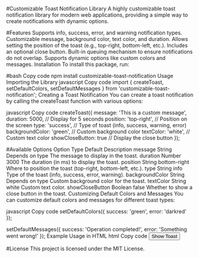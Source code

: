 #Customizable Toast Notification Library
A highly customizable toast notification library for modern web applications, providing a simple way to create notifications with dynamic options.

#Features
Supports info, success, error, and warning notification types.
Customizable message, background color, text color, and duration.
Allows setting the position of the toast (e.g., top-right, bottom-left, etc.).
Includes an optional close button.
Built-in queuing mechanism to ensure notifications do not overlap.
Supports dynamic options like custom colors and messages.
Installation
To install this package, run:

#bash
Copy code
npm install customizable-toast-notification
Usage
Importing the Library
javascript
Copy code
import { createToast, setDefaultColors, setDefaultMessages } from 'customizable-toast-notification';
Creating a Toast Notification
You can create a toast notification by calling the createToast function with various options:

javascript
Copy code
createToast({
  message: 'This is a custom message',
  duration: 5000, // Display for 5 seconds
  position: 'top-right', // Position on the screen
  type: 'success', // Type of toast (info, success, warning, error)
  backgroundColor: 'green', // Custom background color
  textColor: 'white', // Custom text color
  showCloseButton: true // Display the close button
});

#Available Options
Option	Type	Default	Description
message	String	Depends on type	The message to display in the toast.
duration	Number	3000	The duration (in ms) to display the toast.
position	String	bottom-right	Where to position the toast (top-right, bottom-left, etc.).
type	String	info	Type of the toast (info, success, error, warning).
backgroundColor	String	Depends on type	Custom background color for the toast.
textColor	String	white	Custom text color.
showCloseButton	Boolean	false	Whether to show a close button in the toast.
Customizing Default Colors and Messages
You can customize default colors and messages for different toast types:

javascript
Copy code
setDefaultColors({
  success: 'green',
  error: 'darkred'
});

setDefaultMessages({
  success: 'Operation completed!',
  error: 'Something went wrong!'
});
Example Usage in HTML
html
Copy code
<button id="showToast">Show Toast</button>

<script>
  document.getElementById('showToast').addEventListener('click', () => {
    createToast({
      message: 'This is a custom toast message.',
      duration: 4000,
      position: 'top-right',
      type: 'warning',
      backgroundColor: 'red',
      textColor: 'yellow',
      showCloseButton: true
    });
  });
</script>

#License
This project is licensed under the MIT License.


